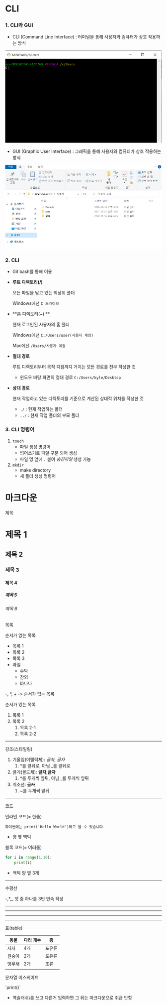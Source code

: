 # CLI

### **1. CLI와 GUI**

- CLI (Command Line Interface) : 터미널을 통해 사용자와 컴퓨터가 상호 작용하는 방식

<img src="day1.assets/image-20211221160953377.png" alt="image-20211221160953377" style="zoom:275%;" />

- GUI (Graphic User Interface) : 그래픽을 통해 사용자와 컴퓨터가 상호 작용하는 방식 

<img src="day1.assets/image-20211221161038801.png" alt="image-20211221161038801" style="zoom:67%;" />

### **2. CLI**

- Git bash를 통해 이용

- **루트 디렉토리(/)** 

  모든 파일을 담고 있는 최상위 폴더

  Windows에선 `C 드라이브` 

- **홈 디렉토리(~) **

  현재 로그인된 사용자의 홈 폴더

  Windows에선 `C:/Users/user(사용자 계정)`

  Mac에선 `/Users/사용자 계정`

- **절대 경로** 

   루트 디렉토리부터 목적 지점까지 거치는 모든 경로를 전부 작성한 것

  - 윈도우 바탕 화면의 절대 경로 `C:/Users/kyle/Desktop`

- **상대 경로**

  현재 작업하고 있는 디렉토리를 기준으로 계산된 상대적 위치를 작성한 것

  - `./` : 현재 작업하는 폴더
  - `../` : 현재 작업 폴더의 부모 폴더

### **3. CLI 명령어**

1. `touch`
   - 파일 생성 명령어
   - 띄어쓰기로 파일 구분 되어 생성
   - 파일 명 앞에 `.` 붙여 *숨김파일* 생성 가능
2. `mkdir`
   - make directory
   - 새 폴더 생성 명령어
   




# 마크다운



제목

# 제목 1

## 제목 2

### 제목 3

#### 제목 4

##### 제목 5

###### 제목 6



목록

순서가 없는 목록

- 목록 1
- 목록 2
- 목록 3
- 과일
  - 수박
  - 참외
  - 바나나

-, *, + -> 순서가 없는 목록



순서가 있는 목록

1. 목록 1
2. 목록 2
   1. 목록 2-1
   2. 목록 2-2

------

강조(스타일링)

1. 기울임(이탤릭체): *글자*, _글자_
   1. *를 앞뒤로, 아님 _를 앞뒤로
2. 굵게(볼드체): **글자**,__글자__
   1. *를 두개씩 앞뒤, 아님 _를 두개씩 앞뒤
3. 취소선: ~~글자~~
   1. ~를 두개씩 앞뒤

------

코드

인라인 코드(= 한줄)

`파이썬에는 print('Hello World')라고 쓸 수 있습니다.`

- 양 옆 백틱



블록 코드(= 여러줄)

```python
for i in range(1,10):
	print(i)
```

- 백틱 양 옆 3개

------

수평선

-,*,_ 셋 중 하나를 3번 연속 작성

___

---

***



---

표(table)

| 동물   | 다리 개수 | 종     |
| ------ | --------- | ------ |
| 사자   | 4개       | 포유류 |
| 원숭이 | 2개       | 포유류 |
| 앵무새 | 2개       | 조류   |
|        |           |        |



문자열 이스케이프

\`print()`

- 역슬래쉬\를 쓰고 다른거 입력하면 그 뒤는 마크다운으로 취급 안함



